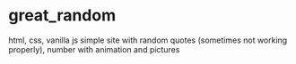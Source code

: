 # great_random
html, css, vanilla js simple site with random quotes (sometimes not working properly), number with animation and pictures
